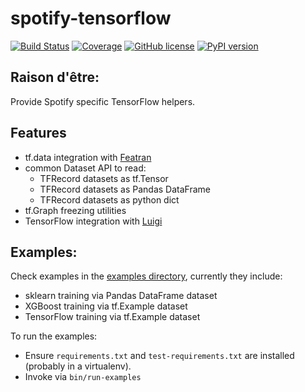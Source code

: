 # spotify-tensorflow

[![Build Status](https://img.shields.io/circleci/project/github/spotify/spotify-tensorflow/master.svg)](https://circleci.com/gh/spotify/spotify-tensorflow)
[![Coverage](https://img.shields.io/codecov/c/github/spotify/spotify-tensorflow/master.svg?style=flat)](https://codecov.io/github/spotify/spotify-tensorflow?branch=master)
[![GitHub license](https://img.shields.io/github/license/spotify/spotify-tensorflow.svg)](./LICENSE)
[![PyPI version](https://badge.fury.io/py/spotify_tensorflow.svg)](https://badge.fury.io/py/spotify_tensorflow)

## Raison d'être:

Provide Spotify specific TensorFlow helpers.

## Features

 * tf.data integration with [Featran](https://github.com/spotify/featran)
 * common Dataset API to read:
   * TFRecord datasets as tf.Tensor
   * TFRecord datasets as Pandas DataFrame
   * TFRecord datasets as python dict
 * tf.Graph freezing utilities
 * TensorFlow integration with [Luigi](https://github.com/spotify/luigi)

## Examples:

Check examples in the [examples directory](https://github.com/spotify/spotify-tensorflow/tree/master/examples),
currently they include:

 * sklearn training via Pandas DataFrame dataset
 * XGBoost training via tf.Example dataset
 * TensorFlow training via tf.Example dataset

To run the examples:

 * Ensure `requirements.txt` and `test-requirements.txt` are installed (probably in a virtualenv).
 * Invoke via `bin/run-examples`

